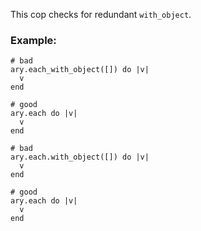 This cop checks for redundant `with_object`.

### Example:
    # bad
    ary.each_with_object([]) do |v|
      v
    end

    # good
    ary.each do |v|
      v
    end

    # bad
    ary.each.with_object([]) do |v|
      v
    end

    # good
    ary.each do |v|
      v
    end
